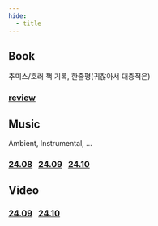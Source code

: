 ```yaml
---
hide:
  - title
---
```

## Book
추미스/호러 책 기록, 한줄평(귀찮아서 대충적은)
### [review](Book/review.md)

## Music
Ambient, Instrumental, ...
### [24.08](Music/24.08.md) &nbsp; [24.09](Music/24.09.md) &nbsp; [24.10](Music/24.10.md)

## Video
### [24.09](Video/24.09.md) &nbsp; [24.10](Video/24.10.md)

